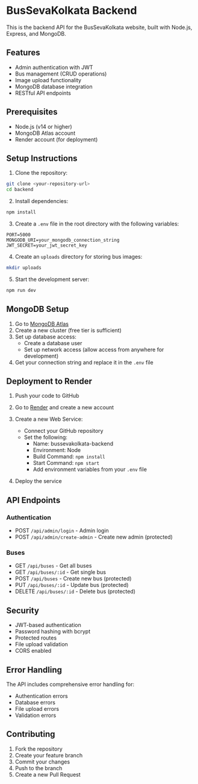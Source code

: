 # BusSevaKolkata Backend

This is the backend API for the BusSevaKolkata website, built with Node.js, Express, and MongoDB.

## Features

- Admin authentication with JWT
- Bus management (CRUD operations)
- Image upload functionality
- MongoDB database integration
- RESTful API endpoints

## Prerequisites

- Node.js (v14 or higher)
- MongoDB Atlas account
- Render account (for deployment)

## Setup Instructions

1. Clone the repository:
```bash
git clone <your-repository-url>
cd backend
```

2. Install dependencies:
```bash
npm install
```

3. Create a `.env` file in the root directory with the following variables:
```
PORT=5000
MONGODB_URI=your_mongodb_connection_string
JWT_SECRET=your_jwt_secret_key
```

4. Create an `uploads` directory for storing bus images:
```bash
mkdir uploads
```

5. Start the development server:
```bash
npm run dev
```

## MongoDB Setup

1. Go to [MongoDB Atlas](https://www.mongodb.com/cloud/atlas)
2. Create a new cluster (free tier is sufficient)
3. Set up database access:
   - Create a database user
   - Set up network access (allow access from anywhere for development)
4. Get your connection string and replace it in the `.env` file

## Deployment to Render

1. Push your code to GitHub

2. Go to [Render](https://render.com) and create a new account

3. Create a new Web Service:
   - Connect your GitHub repository
   - Set the following:
     - Name: bussevakolkata-backend
     - Environment: Node
     - Build Command: `npm install`
     - Start Command: `npm start`
     - Add environment variables from your `.env` file

4. Deploy the service

## API Endpoints

### Authentication
- POST `/api/admin/login` - Admin login
- POST `/api/admin/create-admin` - Create new admin (protected)

### Buses
- GET `/api/buses` - Get all buses
- GET `/api/buses/:id` - Get single bus
- POST `/api/buses` - Create new bus (protected)
- PUT `/api/buses/:id` - Update bus (protected)
- DELETE `/api/buses/:id` - Delete bus (protected)

## Security

- JWT-based authentication
- Password hashing with bcrypt
- Protected routes
- File upload validation
- CORS enabled

## Error Handling

The API includes comprehensive error handling for:
- Authentication errors
- Database errors
- File upload errors
- Validation errors

## Contributing

1. Fork the repository
2. Create your feature branch
3. Commit your changes
4. Push to the branch
5. Create a new Pull Request 
